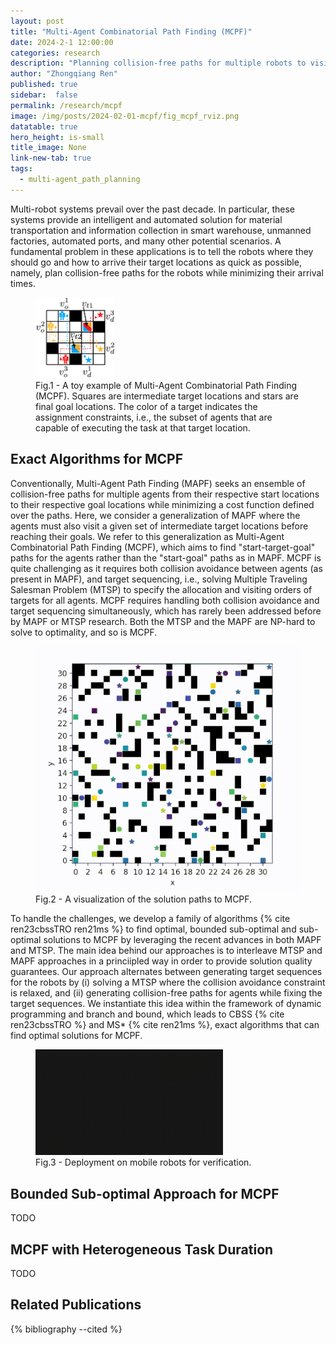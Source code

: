 ```yaml
---
layout: post
title: "Multi-Agent Combinatorial Path Finding (MCPF)"
date: 2024-2-1 12:00:00
categories: research
description: "Planning collision-free paths for multiple robots to visit many target locations"
author: "Zhongqiang Ren"
published: true
sidebar:  false
permalink: /research/mcpf
image: /img/posts/2024-02-01-mcpf/fig_mcpf_rviz.png
datatable: true
hero_height: is-small
title_image: None
link-new-tab: true
tags:
  - multi-agent_path_planning
---
```



Multi-robot systems prevail over the past decade. In particular, these systems provide an intelligent and automated solution for material transportation and information collection in smart warehouse, unmanned factories, automated ports, and many other potential scenarios.
A fundamental problem in these applications is to tell the robots where they should go and how to arrive their target locations as quick as possible, namely, plan collision-free paths for the robots while minimizing their arrival times.

<figure>
  <img src="/img/posts/2024-02-01-mcpf/fig_mcpf_eg.png" alt="image" style="width:30%"/>
  <figcaption>Fig.1 - A toy example of Multi-Agent Combinatorial Path Finding (MCPF). Squares are intermediate target locations and stars are final goal locations. The color of a target indicates the assignment constraints, i.e., the subset of agents that are capable of executing the task at that target location.</figcaption>
</figure>


## Exact Algorithms for MCPF

Conventionally, Multi-Agent Path Finding (MAPF) seeks an ensemble of collision-free paths for multiple agents from their respective start locations to their respective goal locations while minimizing a cost function defined over the paths. Here, we consider a generalization of MAPF where the agents must also visit a given set of intermediate target locations before reaching their goals. We refer to this generalization as Multi-Agent Combinatorial Path Finding (MCPF), which aims to find "start-target-goal" paths for the agents rather than the "start-goal" paths as in MAPF. MCPF is quite challenging as it requires both collision avoidance between agents (as present in MAPF), and target sequencing, i.e., solving Multiple Traveling Salesman Problem (MTSP) to specify the allocation and visiting orders of targets for all agents. MCPF requires handling both collision avoidance and target sequencing simultaneously, which has rarely been addressed before by MAPF or MTSP research. Both the MTSP and the MAPF are NP-hard to solve to optimality, and so is MCPF. 


<figure>
  <img src="/img/posts/2024-02-01-mcpf/fig_mcpf_grid.gif" alt="" />
  <figcaption>Fig.2 - A visualization of the solution paths to MCPF.</figcaption>
</figure>

To handle the challenges, we develop a family of algorithms {% cite ren23cbssTRO ren21ms %} to find optimal, bounded sub-optimal and sub-optimal solutions to MCPF by leveraging the recent advances in both MAPF and MTSP. The main idea behind our approaches is to interleave MTSP and MAPF approaches in a princiipled way in order to provide solution quality guarantees. Our approach alternates between generating target sequences for the robots by (i) solving a MTSP where the collision avoidance constraint is relaxed, and (ii) generating collision-free paths for agents while fixing the target sequences. We instantiate this idea within the framework of dynamic programming and branch and bound, which leads to CBSS {% cite ren23cbssTRO %} and MS\* {% cite ren21ms %}, exact algorithms that can find optimal solutions for MCPF.

<figure>
  <img src="/img/posts/2024-02-01-mcpf/fig_rbtMCPF.gif" alt="" style="size:120%"/>
  <figcaption>Fig.3 - Deployment on mobile robots for verification.</figcaption>
</figure>


## Bounded Sub-optimal Approach for MCPF

TODO

## MCPF with Heterogeneous Task Duration

TODO


## Related Publications

{% bibliography --cited %}